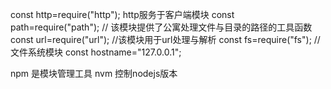 const http=require("http");  http服务于客户端模块
const path=require("path");   // 该模块提供了公寓处理文件与目录的路径的工具函数
const url=require("url");    //该模块用于url处理与解析
const fs=require("fs");      //文件系统模块
const hostname="127.0.0.1";


npm 是模块管理工具
nvm 控制nodejs版本

